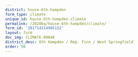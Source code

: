 ```yaml
---
district: house-6th-hampden
form_type: climate
unique_id: house-6th-hampden-climate
permalink: /2020bq/house-6th-hampden/climate/
form_id: '201714214985152'
layout: form
doc_img: CLIMATE-00048
district_desc: 6th Hampden / Rep. Finn / West Springfield
order: 50
---
```

